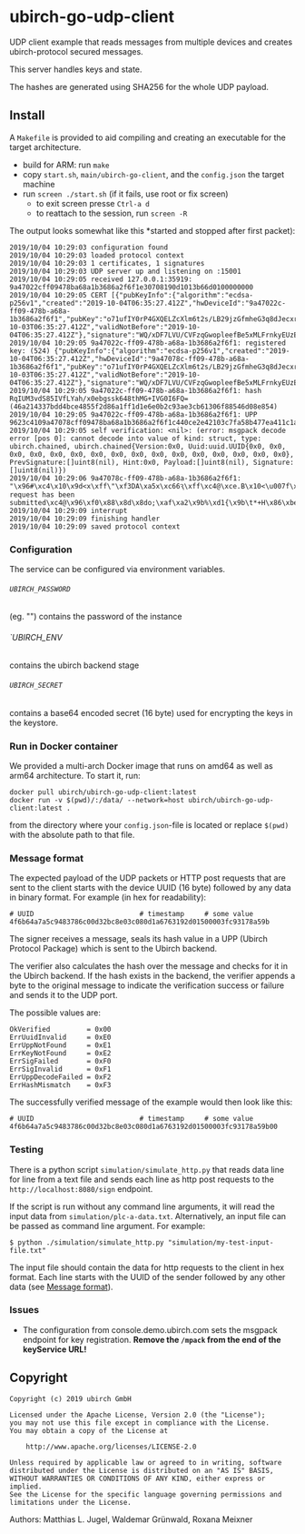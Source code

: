 # ubirch-go-udp-client

UDP client example that reads messages from multiple devices
and creates ubirch-protocol secured messages.

This server handles keys and state.

The hashes are generated using SHA256 for the whole UDP payload.

## Install

A `Makefile` is provided to aid compiling and creating an executable for the target architecture.

* build for ARM: run `make`
* copy `start.sh`, `main/ubirch-go-client`, and the `config.json` the target machine
* run `screen ./start.sh` (if it fails, use root or fix screen)
  - to exit screen presse `Ctrl-a d`
  - to reattach to the session, run `screen -R`

The output looks somewhat like this *started and stopped after first packet):
```
2019/10/04 10:29:03 configuration found
2019/10/04 10:29:03 loaded protocol context
2019/10/04 10:29:03 1 certificates, 1 signatures
2019/10/04 10:29:03 UDP server up and listening on :15001
2019/10/04 10:29:05 received 127.0.0.1:35919: 9a47022cff09478ba68a1b3686a2f6f1e30708190d1013b66d0100000000
2019/10/04 10:29:05 CERT [{"pubKeyInfo":{"algorithm":"ecdsa-p256v1","created":"2019-10-04T06:35:27.412Z","hwDeviceId":"9a47022c-ff09-478b-a68a-1b3686a2f6f1","pubKey":"o71ufIY0rP4GXQELZcXlm6t2s/LB29jzGfmheG3q8dJecxrGc/bqIODYcfROx6ofgunyarvG4lFiP+7p18qZ44==","pubKeyId":"o71ufIY0rP4GXQELZcXlm6t2s/LB29jzGfmheG3q8dJecxrGc/bqIODYcfROx6ofgunyarvG4lFiP+7p18qZ44==","validNotAfter":"2020-10-03T06:35:27.412Z","validNotBefore":"2019-10-04T06:35:27.412Z"},"signature":"WQ/xDF7LVU/CVFzqGwopleefBe5xMLFrnkyEUzE08s0pxZgbtudReaWw70FSPvf2f83kgMvd5gfLNBd1V3AG2g=="}]
2019/10/04 10:29:05 9a47022c-ff09-478b-a68a-1b3686a2f6f1: registered key: (524) {"pubKeyInfo":{"algorithm":"ecdsa-p256v1","created":"2019-10-04T06:35:27.412Z","hwDeviceId":"9a47078c-ff09-478b-a68a-1b3686a2f6f1","pubKey":"o71ufIY0rP4GXQELZcXlm6t2s/LB29jzGfmheG3q8dJecxrGc/bqIODYcfROx6ofgunyarvG4lFiP+7p18qZqg==","pubKeyId":"o71ufIY0rP4GXQELZcXlm6t2s/LB29jzGfmheG3q8dJecxrGc/bqIODYcfROx6ofgunyarvG4lFiP+7p18qZqg==","validNotAfter":"2020-10-03T06:35:27.412Z","validNotBefore":"2019-10-04T06:35:27.412Z"},"signature":"WQ/xDF7LVU/CVFzqGwopleefBe5xMLFrnkyEUzE08s0pxZgbtudReaWw70FSPvf2f83kgMvd5gfLNBd1V3AGng=="}
2019/10/04 10:29:05 9a47022c-ff09-478b-a68a-1b3686a2f6f1: hash RqIUM3vdS85IVfLYah/x0ebgssk648thMG+IVG0I6FQ= (46a214337bdd4bce4855f2d86a1ff1d1e6e0b2c93ae3cb61306f88546d08e854)
2019/10/04 10:29:05 9a47022c-ff09-478b-a68a-1b3686a2f6f1: UPP 9623c4109a47078cff09478ba68a1b3686a2f6f1c440ce2e42103c7fa58b477ea411c1abdbb90b80505496380f650f94a4c4cd4e0dd198a65e8f5d9fafb37fa16ae0355570e302e331bd74df7085f55c7eafcc4523f800c42046a214337bdd4bce4855f2d86a1ff1d1e6e0b2c93ae3cb61306f88546d08e854c440281dda50dc9b257c3ab4084c02ca28ba5596058fcef8dbe4e7c8f08f7eaafc298ec51cb9c99279af538b337893a3095149cfc47a098c4ca173dd23d96917ec75
2019/10/04 10:29:05 self verification: <nil>: (error: msgpack decode error [pos 0]: cannot decode into value of kind: struct, type: ubirch.chained, ubirch.chained{Version:0x0, Uuid:uuid.UUID{0x0, 0x0, 0x0, 0x0, 0x0, 0x0, 0x0, 0x0, 0x0, 0x0, 0x0, 0x0, 0x0, 0x0, 0x0, 0x0}, PrevSignature:[]uint8(nil), Hint:0x0, Payload:[]uint8(nil), Signature:[]uint8(nil)})
2019/10/04 10:29:06 9a47078c-ff09-478b-a68a-1b3686a2f6f1: "\x96#\xc4\x10\x9d<x\xff\"\xf3DA\xa5х\xc66Ԇ\xff\xc4@\xce.B\x10<\u007f\xa5\x8bG~\xa4\x11\xc1\xab۹\v\x80PT\x968\x0fe\x0f\x94\xa4\xc4\xcdN\rј\xa6^\x8f]\x9f\xaf\xb3\u007f\xa1j\xe05Up\xe3\x02\xe31\xbdt\xdfp\x85\xf5\\~\xaf\xccE#\xf8\x00\x81\xa7message\xbfyour request has been submitted\xc4@\x96\xf0\x88\x8d\x8do;\xaf\xa2\x9b%\xd1{\x9b\t*+H\x86\xbea\x81\vS2S>\a\x14|q\xedUMG\x8f\xd5\xcaRx\xcb{\xf7\xe2\xec\x14\xd2T\x99b\x89A\x92\xc2\xe0\xbd̗\\$J\xf0\a\x04"
2019/10/04 10:29:09 interrupt
2019/10/04 10:29:09 finishing handler
2019/10/04 10:29:09 saved protocol context
```

### Configuration
The service can be configured via environment variables.

###### `UBIRCH_PASSWORD`
(eg. "") contains the password of the instance
###### `UBIRCH_ENV
contains the ubirch backend stage
###### `UBIRCH_SECRET`
contains a base64 encoded secret (16 byte) used for encrypting the
keys in the keystore.

### Run in Docker container
We provided a multi-arch Docker image that runs on amd64 as well as arm64 architecture. To start it, run:
```
docker pull ubirch/ubirch-go-udp-client:latest
docker run -v $(pwd)/:/data/ --network=host ubirch/ubirch-go-udp-client:latest .
```
from the directory where your `config.json`-file is located or replace `$(pwd)` with the absolute path to that file.

### Message format
The expected payload of the UDP packets or HTTP post requests that are sent to the client starts with the device UUID (16 byte)
followed by any data in binary format.
For example (in hex for readability):
```
# UUID                          # timestamp     # some value
4f6b64a7a5c9483786c00d32bc8e03c080d1a6763192d01500003fc93178a59b
```
The signer receives a message, seals its hash value in a UPP (Ubirch Protocol Package) which is sent to the Ubirch backend.

The verifier also calculates the hash over the message and checks for it in the Ubirch backend. If the hash exists in the backend,
the verifier appends a byte to the original message to indicate the verification success or failure and sends it to the UDP port.

The possible values are:

	OkVerified         = 0x00
	ErrUuidInvalid     = 0xE0
	ErrUppNotFound     = 0xE1
	ErrKeyNotFound     = 0xE2
	ErrSigFailed       = 0xF0
	ErrSigInvalid      = 0xF1
	ErrUppDecodeFailed = 0xF2
	ErrHashMismatch    = 0xF3
	
The successfully verified message of the example would then look like this:
```
# UUID                          # timestamp     # some value
4f6b64a7a5c9483786c00d32bc8e03c080d1a6763192d01500003fc93178a59b00
```

### Testing
There is a python script `simulation/simulate_http.py` that reads data line for line from a text file and sends each line as
http post requests to the `http://localhost:8080/sign` endpoint. 

If the script is run without any command line arguments, it will read the input data from `simulation/plc-a-data.txt`. 
Alternatively, an input file can be passed as command line argument. For example:

    $ python ./simulation/simulate_http.py "simulation/my-test-input-file.txt"
    
The input file should contain the data for http requests to the client in hex format. Each line starts with the UUID 
of the sender followed by any other data (see [Message format](#message-format)).

### Issues

- The configuration from console.demo.ubirch.com sets the msgpack endpoint for 
  key registration. **Remove the `/mpack` from the end of the keyService URL!**

## Copyright

```
Copyright (c) 2019 ubirch GmbH

Licensed under the Apache License, Version 2.0 (the "License");
you may not use this file except in compliance with the License.
You may obtain a copy of the License at

    http://www.apache.org/licenses/LICENSE-2.0

Unless required by applicable law or agreed to in writing, software
distributed under the License is distributed on an "AS IS" BASIS,
WITHOUT WARRANTIES OR CONDITIONS OF ANY KIND, either express or implied.
See the License for the specific language governing permissions and
limitations under the License.
```

Authors: Matthias L. Jugel, Waldemar Grünwald, Roxana Meixner
